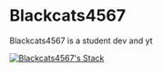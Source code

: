 # Blackcats4567

Blackcats4567 is a student dev and yt

[![Blackcats4567's Stack](https://github-readme-stats.vercel.app/api?username=Blackcats4567&theme=noctis_minimus)](https://github.com/Blackcats4567)
